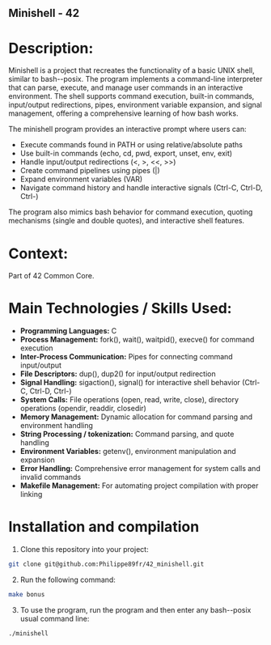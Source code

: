 ## Minishell - 42

# Description:
Minishell is a project that recreates the functionality of a basic UNIX shell, similar to bash--posix. The program implements a command-line interpreter that can parse, execute, and manage user commands in an interactive environment. The shell supports command execution, built-in commands, input/output redirections, pipes, environment variable expansion, and signal management, offering a comprehensive learning of how bash works.

The minishell program provides an interactive prompt where users can:
- Execute commands found in PATH or using relative/absolute paths
- Use built-in commands (echo, cd, pwd, export, unset, env, exit)
- Handle input/output redirections (<, >, <<, >>)
- Create command pipelines using pipes (|)
- Expand environment variables (VAR)
- Navigate command history and handle interactive signals (Ctrl-C, Ctrl-D, Ctrl-)

The program also mimics bash behavior for command execution, quoting mechanisms (single and double quotes), and interactive shell features.

# Context:
Part of 42 Common Core.

# Main Technologies / Skills Used:

- **Programming Languages:** C
- **Process Management:** fork(), wait(), waitpid(), execve() for command execution
- **Inter-Process Communication:** Pipes for connecting command input/output
- **File Descriptors:** dup(), dup2() for input/output redirection
- **Signal Handling:** sigaction(), signal() for interactive shell behavior (Ctrl-C, Ctrl-D, Ctrl-)
- **System Calls:** File operations (open, read, write, close), directory operations (opendir, readdir, closedir)
- **Memory Management:** Dynamic allocation for command parsing and environment handling
- **String Processing / tokenization:** Command parsing, and quote handling
- **Environment Variables:** getenv(), environment manipulation and expansion
- **Error Handling:** Comprehensive error management for system calls and invalid commands
- **Makefile Management:** For automating project compilation with proper linking

# Installation and compilation
1. Clone this repository into your project:
```bash
git clone git@github.com:Philippe89fr/42_minishell.git
```
2. Run the following command:
```bash
make bonus
```
3. To use the program, run the program and then enter any bash--posix usual command line:
```bash
./minishell
```
